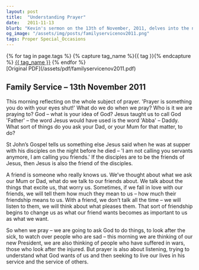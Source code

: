 ```yaml
---
layout: post
title:  "Understanding Prayer"
date:   2011-11-13
blurb: "Kevin's sermon on the 13th of November, 2011, delves into the nature of prayer, encouraging us to view God as a friend rather than a distant figure. He emphasizes the importance of communication in prayer, not just asking for things but also listening and understanding God's will. The sermon also touches on the significance of praying for others, including the new President and those affected by wars."
og_image: "/assets/img/posts/familyservicenov2011.png"
tags: Proper Special_Occasions
---    
```

<div class="tag-pills">
  {% for tag in page.tags %}
    {% capture tag_name %}{{ tag }}{% endcapture %}
    <a href="{{ site.baseurl }}/tag/{{ tag_name | slugify }}" class="tag-pill">{{ tag_name }}</a>
  {% endfor %}
</div>
[Original PDF](/assets/pdf/familyservicenov2011.pdf)

## Family Service – 13th November 2011

This morning reflecting on the whole subject of prayer. 'Prayer is something you do with your eyes shut!' What do we do when we pray? Who is it we are praying to? God – what is your idea of God? Jesus taught us to call God 'Father' – the word Jesus would have used is the word 'Abba' – Daddy. What sort of things do you ask your Dad, or your Mum for that matter, to do?

St John’s Gospel tells us something else Jesus said when he was at supper with his disciples on the night before he died – 'I am not calling you servants anymore, I am calling you friends.' If the disciples are to be the friends of Jesus, then Jesus is also the friend of the disciples.

A friend is someone who really knows us. We’ve thought about what we ask our Mum or Dad, what do we talk to our friends about. We talk about the things that excite us, that worry us. Sometimes, if we fall in love with our friends, we will tell them how much they mean to us – how much their friendship means to us. With a friend, we don’t talk all the time – we will listen to them, we will think about what pleases them. That sort of friendship begins to change us as what our friend wants becomes as important to us as what we want.

So when we pray – we are going to ask God to do things, to look after the sick, to watch over people who are sad – this morning we are thinking of our new President, we are also thinking of people who have suffered in wars, those who look after the injured. But prayer is also about listening, trying to understand what God wants of us and then seeking to live our lives in his service and the service of others.
